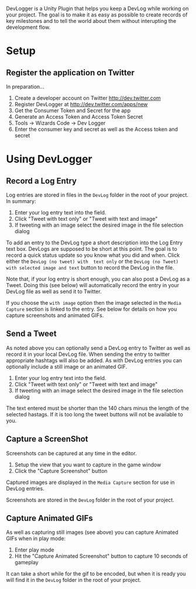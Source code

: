 DevLogger is a Unity Plugin that helps you keep a DevLog while working on your project. The goal is to make it as easy as possible to create records of key milestones and to tell the world about them without interupting the development flow.

# Setup

## Register the application on Twitter

In preparation...

  1. Create a developer account on Twitter http://dev.twitter.com
  2. Register DevLogger at http://dev.twitter.com/apps/new
  3. Get the Consumer Token and Secret for the app
  4. Generate an Access Token and Access Token Secret
  5. Tools -> Wizards Code -> Dev Logger
  6. Enter the consumer key and secret as well as the Access token and secret
 
# Using DevLogger

## Record a Log Entry

Log entries are stored in files in the `DevLog` folder in the root of your project.
In summary:

  1. Enter your log entry text into the field. 
  2. Click "Tweet with text only" or "Tweet with text and image"
  3. If tweeting with an image select the desired image in the file selection dialog

To add an entry to the DevLog type a short description into the Log Entry text box.
DevLogs are supposed to be short at this point. The goal is to record a quick status
update so you know what you did and when. Click either the `DevLog (no tweet) with 
text only` or the `DevLog (no Tweet) with selected image and text` button to record
the DevLog in the file.

Note that, if your log entry is short enough, you can also post a DevLog as a Tweet.
Doing this (see below) will automatically record the entry in your DevLog file as
well as send it to Twitter.

If you choose the `with image` option then the image selected in the `Media Capture`
section is linked to the entry. See below for details on how you capture screenshots
and animated GIFs.

## Send a Tweet

As noted above you can optionally send a DevLog entry to Twitter as well as record it
in your local DevLog file. When sending the entry to twitter appropriate hashtags will
also be added. As with DevLog entries you can optionally include a still image or an 
animated GIF.

  1. Enter your log entry text into the field. 
  2. Click "Tweet with text only" or "Tweet with text and image"
  3. If tweeting with an image select the desired image in the file selection dialog

The text entered must be shorter than the 140 chars minus the length of 
the selected hastags. If it is too long the tweet buttons will not be 
available to you.

## Capture a ScreenShot

Screenshots can be captured at any time in the editor.

  1. Setup the view that you want to capture in the game window
  2. Click the "Capture Screenshot" button

Captured images are displayed in the `Media Capture` section for use in DevLog
entries.

Screenshots are stored in the `DevLog` folder in the
root of your project.

## Capture Animated GIFs

As well as capturing still images (see above) you can capture Animated GIFs when in
play mode:

  1. Enter play mode
  2. Hit the "Capture Animated Screenshot" button to capture 10 seconds of gameplay

It can take a short while for the gif to be encoded, but when it is
ready you will find it in the `DevLog` folder in the root of your
project.


